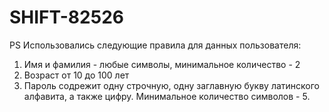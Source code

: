 # SHIFT-82526
PS Использовались следующие правила для данных пользователя:
1. Имя и фамилия - любые символы, минимальное количество - 2
2. Возраст от 10 до 100 лет
3. Пароль содрежит одну строчную, одну заглавную букву латинского алфавита, а также цифру. Минимальное количество символов - 5.
